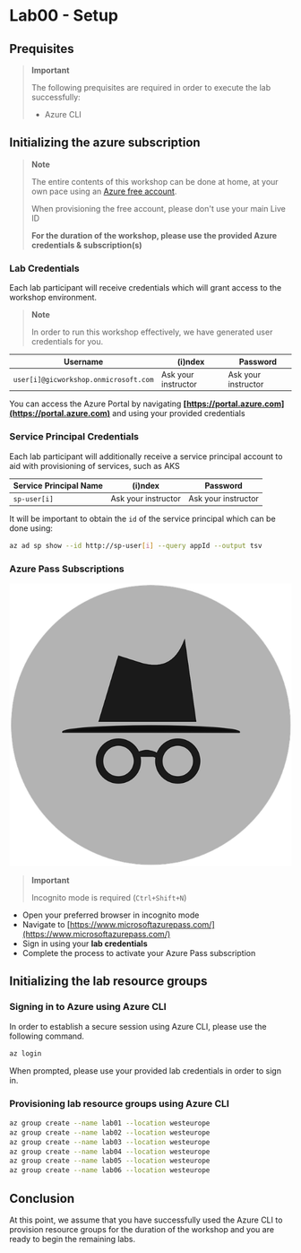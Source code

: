 # Lab00 - Setup

## Prequisites

> **Important**
>
> The following prequisites are required in order to execute the lab successfully:
>
> - Azure CLI

## Initializing the azure subscription

> **Note**
>
> The entire contents of this workshop can be done at home, at your own pace using an [Azure free account](https://azure.microsoft.com/en-us/free/).
>
> When provisioning the free account, please don't use your main Live ID
>
> **For the duration of the workshop, please use the provided Azure credentials & subscription(s)**

### Lab Credentials

Each lab participant will receive credentials which will grant access to the workshop environment.

> **Note**
>
> In order to run this workshop effectively, we have generated user credentials for you.

| Username                              | (i)ndex             | Password            |
| ------------------------------------- | ------------------- | ------------------- |
| `user[i]@gicworkshop.onmicrosoft.com` | Ask your instructor | Ask your instructor |

You can access the Azure Portal by navigating **[https://portal.azure.com](https://portal.azure.com)** and using your provided credentials

### Service Principal Credentials

Each lab participant will additionally receive a service principal account to aid with provisioning of services, such as AKS

| Service Principal Name | (i)ndex             | Password            |
| ---------------------- | ------------------- | ------------------- |
| `sp-user[i]`           | Ask your instructor | Ask your instructor |

It will be important to obtain the `id` of the service principal which can be done using:

```bash
az ad sp show --id http://sp-user[i] --query appId --output tsv
```

### Azure Pass Subscriptions

![incognito](./img/incognito.png)

> **Important**
>
> Incognito mode is required (`Ctrl+Shift+N`)

- Open your preferred browser in incognito mode
- Navigate to [https://www.microsoftazurepass.com/](https://www.microsoftazurepass.com/)
- Sign in using your **lab credentials**
- Complete the process to activate your Azure Pass subscription

## Initializing the lab resource groups

### Signing in to Azure using Azure CLI

In order to establish a secure session using Azure CLI, please use the following command.

```bash
az login
```

When prompted, please use your provided lab credentials in order to sign in.

### Provisioning lab resource groups using Azure CLI

```bash
az group create --name lab01 --location westeurope
az group create --name lab02 --location westeurope
az group create --name lab03 --location westeurope
az group create --name lab04 --location westeurope
az group create --name lab05 --location westeurope
az group create --name lab06 --location westeurope
```

## Conclusion

At this point, we assume that you have successfully used the Azure CLI to provision resource groups for the duration of the workshop and you are ready to begin the remaining labs.
